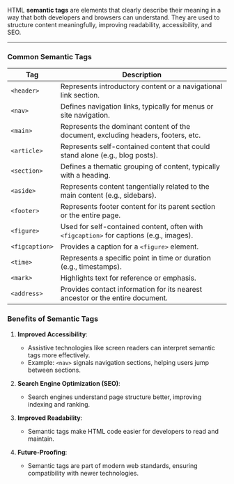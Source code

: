 HTML **semantic tags** are elements that clearly describe their meaning in a way that both developers and browsers can understand. They are used to structure content meaningfully, improving readability, accessibility, and SEO.

---

### Common Semantic Tags

|**Tag**|**Description**|
|---|---|
|`<header>`|Represents introductory content or a navigational link section.|
|`<nav>`|Defines navigation links, typically for menus or site navigation.|
|`<main>`|Represents the dominant content of the document, excluding headers, footers, etc.|
|`<article>`|Represents self-contained content that could stand alone (e.g., blog posts).|
|`<section>`|Defines a thematic grouping of content, typically with a heading.|
|`<aside>`|Represents content tangentially related to the main content (e.g., sidebars).|
|`<footer>`|Represents footer content for its parent section or the entire page.|
|`<figure>`|Used for self-contained content, often with `<figcaption>` for captions (e.g., images).|
|`<figcaption>`|Provides a caption for a `<figure>` element.|
|`<time>`|Represents a specific point in time or duration (e.g., timestamps).|
|`<mark>`|Highlights text for reference or emphasis.|
|`<address>`|Provides contact information for its nearest ancestor or the entire document.|

### Benefits of Semantic Tags

1. **Improved Accessibility**:
    
    - Assistive technologies like screen readers can interpret semantic tags more effectively.
    - Example: `<nav>` signals navigation sections, helping users jump between sections.
2. **Search Engine Optimization (SEO)**:
    
    - Search engines understand page structure better, improving indexing and ranking.
3. **Improved Readability**:
    
    - Semantic tags make HTML code easier for developers to read and maintain.
4. **Future-Proofing**:
    
    - Semantic tags are part of modern web standards, ensuring compatibility with newer technologies.


